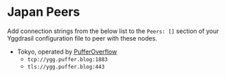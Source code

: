 # Japan Peers

Add connection strings from the below list to the `Peers: []` section of your
Yggdrasil configuration file to peer with these nodes.

* Tokyo, operated by [PufferOverflow](https://puffer.blog/)
  * `tcp://ygg.puffer.blog:1883`
  * `tls://ygg.puffer.blog:443`
